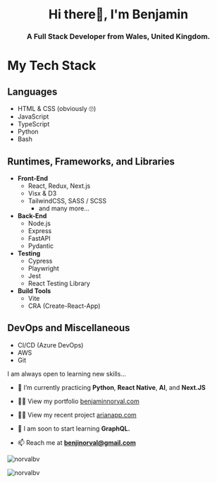 <h1 align="center">Hi there👋, I'm Benjamin</h1>
<h3 align="center">A Full Stack Developer from Wales, United Kingdom.</h3>

# My Tech Stack

## Languages
- HTML & CSS (obviously 🙄)
- JavaScript
- TypeScript
- Python
- Bash

## Runtimes, Frameworks, and Libraries
- **Front-End**
  - React, Redux, Next.js
  - Visx & D3
  - TailwindCSS, SASS / SCSS
    - and many more...
- **Back-End**
  - Node.js
  - Express
  - FastAPI
  - Pydantic
- **Testing**
  - Cypress
  - Playwright
  - Jest
  - React Testing Library
- **Build Tools**
  - Vite
  - CRA (Create-React-App)

## DevOps and Miscellaneous
- CI/CD (Azure DevOps)
- AWS
- Git

I am always open to learning new skills...
- 🌱 I’m currently practicing **Python**, **React Native**, **AI**, and **Next.JS**

- 👨‍💻 View my portfolio [benjaminnorval.com](https://benjaminnorval.com)
- 👨‍💻 View my recent project [arianapp.com](https://arianapp.com)

- 🌱 I am soon to start learning **GraphQL.**

- 📫 Reach me at **benjinorval@gmail.com**


<p align="left"> <img src="https://komarev.com/ghpvc/?username=norvalbv&label=Profile%20views&color=0e75b6&style=flat" alt="norvalbv" /> </p>

<p><img align="left" src="https://github-readme-stats.vercel.app/api/top-langs?username=norvalbv&show_icons=true&locale=en&layout=compact" alt="norvalbv" /></p>
